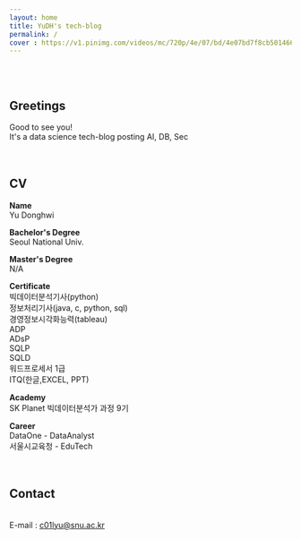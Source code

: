 ```yaml
---
layout: home
title: YuDH's tech-blog
permalink: /
cover : https://v1.pinimg.com/videos/mc/720p/4e/07/bd/4e07bd7f8cb50146606049d5168e27e9.mp4
---
```


<br>
<br>

## Greetings ##

Good to see you!
<br> It's a data science tech-blog posting AI, DB, Sec
<br>
<br>
<br>

## CV ##

**Name**<br>Yu Donghwi


**Bachelor's Degree**<br>Seoul National Univ.


**Master's Degree**<br>N/A


**Certificate**
<br>빅데이터분석기사(python)
<br>정보처리기사(java, c, python, sql)
<br>경영정보시각화능력(tableau)
<br>ADP
<br>ADsP
<br>SQLP
<br>SQLD
<br>워드프로세서 1급
<br>ITQ(한글,EXCEL, PPT)


**Academy**
<br>SK Planet 빅데이터분석가 과정 9기


**Career**
<br>DataOne - DataAnalyst
<br>서울시교육청 - EduTech
<br>
<br>
<br>

## Contact ##
<br>E-mail : c01lyu@snu.ac.kr
<br>
<br>
<br>



[1]: https://pages.github.com
[2]: https://pages.github.com/themes
[3]: https://github.com/sighingnow/jekyll-gitbook/fork
[4]: https://github.com/allejo/jekyll-toc
[5]: https://github.com/gitbook-plugins/gitbook-plugin-search-pro
[6]: https://github.com/rouge-ruby/rouge/tree/master/lib/rouge/themes
[7]: https://analytics.google.com/analytics/web/
[8]: https://www.cnzz.com/
[9]: https://docs.microsoft.com/en-us/azure/azure-monitor/app/app-insights-overview
[10]: https://github.com/sighingnow/jekyll-gitbook/blob/master/gitbook/custom.css
[11]: https://discordjs.guide/popular-topics/canvas.html#setting-up-napi-rs-canvas
[12]: https://rubygems.org/gems/jekyll-remote-theme
[13]: https://docs.github.com/en/pages/setting-up-a-github-pages-site-with-jekyll/adding-a-theme-to-your-github-pages-site-using-jekyll
[14]: https://github.com/sighingnow/jekyll-gitbook/blob/master/_config.yml
[15]: https://jekyllrb.com/docs/collections/

